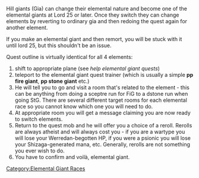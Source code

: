 Hill giants (Gia) can change their elemental nature and become one of
the elemental giants at Lord 25 or later. Once they switch they can
change elements by reverting to ordinary gia and then redoing the quest
again for another element.

If you make an elemental giant and then remort, you will be stuck with
it until lord 25, but this shouldn't be an issue.

Quest outline is virtually identical for all 4 elements:

1.  shift to appropriate plane (see *help elemental giant quests*)
2.  teleport to the elemental giant quest trainer (which is usually a
    simple **pp fire giant**, **pp stone giant** etc.)
3.  He will tell you to go and visit a room that's related to the
    element - this can be anything from doing a sceptre run for FiG to a
    dstone run when going StG. There are several different target rooms
    for each elemental race so you cannot know which one you will need
    to do.
4.  At appropriate room you will get a message claiming you are now
    ready to switch elements.
5.  Return to the quest mob and he will offer you a choice of a reroll.
    Rerolls are always atheist and will always cost you - if you are a
    wartype you will lose your Werredan-begotten HP, if you were a
    psionic you will lose your Shizaga-generated mana, etc. Generally,
    rerolls are not something you ever wish to do.
6.  You have to confirm and voilà, elemental giant.

[Category:Elemental Giant
Races](Category:Elemental_Giant_Races "wikilink")
